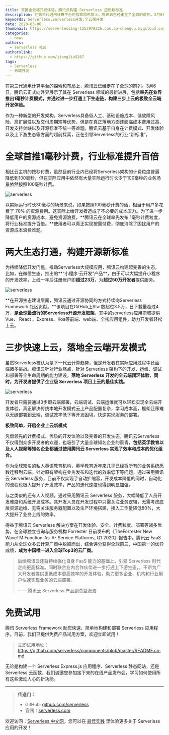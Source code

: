 ```yaml
---
title: 首推全云端开发体验，腾讯云构建 Serverless 应用新标准
description: 在第三代通用计算平台的探索和布局上，腾讯云已经走在了全球的前列。3月6日，腾讯云正式向外界展示了其在 Serverless 领域的最新进展，包括率先在业界推出1毫秒计费模式，并通过进一步打通上下生态链，构建三步上云的极致全云端开发体验。
keywords: Serverless,Serverless开发,全云端开发
date: 2020-03-06
thumbnail: https://serverlessimg-1253970226.cos.ap-chengdu.myqcloud.com/qianyi/images/0.jpg
categories:
  - news
authors:
  - serverless 社区
authorslink: 
  - https://github.com/jiangliu5267
tags:
  - Serverless
  - 云端开发
---
```


在第三代通用计算平台的探索和布局上，腾讯云已经走在了全球的前列。3月6日，腾讯云正式向外界展示了其在 Serverless 领域的最新进展，包括**率先在业界推出1毫秒计费模式，并通过进一步打通上下生态链，构建三步上云的极致全云端开发体验。**

作为一种新型的开发架构，Serverless具备低人工、基础设施成本、低故障风险、高扩展性以及交付周期短等优势，但是在真正落地方面还面临成本费用过高、开发支持欠缺以及开源标准不统一等难题。腾讯云基于自身在计费模式、开发体验以及上下游生态等方面的超前探索，正在引领Serverless的行业“新标准”。

# **全球首推1毫秒计费，行业标准提升百倍**

相比云主机的按秒付费，虽然目前行业内已经将Serverless架构的计费粒度普遍降低到100毫秒，但在实际应用中依然有大量实际运行时长少于100毫秒的业务场景依然按照100毫秒计费。

![serverless](https://img.serverlesscloud.cn/qianyi/images/67ufDnLOiaDTww1PiahWgJWJpasUn6HD6trdjsW9WtGDL0w4AJ51mwuiaQKah3XJ9Wkhv6cPO65DwOSVc0yvET37g.jpg)

以实际运行时长30毫秒的场景来说，如果按照100毫秒计费的话，相当于用户多花费了 70% 的资源费用。这实际上给开发者造成了不必要的成本压力。为了进一步降低用户的资源成本，避免资源浪费，**腾讯云在全球率先发布 1毫秒计费粒度， 将行业标准提升百倍。**使用者可以真正实现按需付费，彻底消除了困扰用户的资源成本浪费难题。

# **两大生态打通，构建开源新标准**

为持续降低开发门槛，推动Serverless大规模应用，腾讯云构建起完善的生态。比如，在微信生态，推出的**“小程序·云开发”产品**，由于可以大幅提升小程序的开发效率，上线一年后注册账户即**超过23万**，为**超过50万开发者**提供服务。

![serverless](https://mmbiz.qpic.cn/mmbiz_png/67ufDnLOiaDTww1PiahWgJWJpasUn6HD6tujJx26PsYU91ltfmRDgI0HTCUr3rnLVBECpTbf6CYDPFADGXGJxYmg/640?wx_fmt=png&tp=webp&wxfrom=5&wx_lazy=1&wx_co=1)

**在开源生态建设层面，腾讯云通过开源协同的方式持续向Serverless Framework 社区贡献。**该项目在GitHub上Star数超过3.5万，日下载量超过4万，**是全球最流行的Serverless开源开发框架**，其中的serverless应用商城提供Vue、 React 、Express、Koa等前端、web端、全栈应用组件，助力开发者轻松上云。

# **三步快速上云，落地全云端开发模式**

虽然Serverless被认为是下一代云计算趋势，但是开发者在实际应用过程中还面临诸多挑战。腾讯云针对行业痛点，针对 Serverless 架构下的开发、运维、调试和部署等全生命周期的能力建设，**落地 Serverless 开发的全云端闭环体验**，**同时，为开发者提供了企业级 Serverless 项目上云的最佳实践。**

![serverless](https://img.serverlesscloud.cn/qianyi/images/67ufDnLOiaDTww1PiahWgJWJpasUn6HD6tDx8YBOewTUIiavgdvG3s5dvkf1a0ic9ffwTN2nFJBYPqnIMsC9LTv1ug.jpg)

开发者只需要通过3步即云端部署，云端调试、云端运维就可以轻松实现全云端开发体验，真正解决传统本地开发模式云上产品配置复杂，学习成本高，框架迁移难以无缝部署到云端，调试效率低下等开发困境，快速实现服务的部署。

**极致简单，开启企业上云新模式**

凭借领先的计费模式、优质的开发体验以及完善的开发生态，腾讯云Serverless不仅得到众多开发者的欢迎，也吸引了大量全球知名企业的垂青，**包括英孚教育以及人人视频等知名企业都通过使用腾讯云 Serverless 实现了效率和成本的优化组合。**

作为全球知名的私人英语教育机构，英孚教育近年来几乎已经将所有的业务系统悉数迁移到云端。针对原有架构在业务发布和迭代的效率低下等问题，通过采用腾讯云 Serverless 服务，目前不仅实现了自动扩缩容，开发成本降低的同时，自动化的流程也极大提升了开发效率，产品的迭代速度也得到明显加强。

与之类似的还有人人视频，通过采用腾讯云 Serverless 服务，大幅降低了人员开发难度和系统开发成本。其开发人员在开发过程中只需关注业务逻辑，无需考虑底层资源运维、无需关注服务器配置以及生产环境搭建，接入工作量降低80%，大大提升了业务上线的效率。

得益于腾讯云 Serverless 解决方案在开发体验、安全、计费粒度、部署等诸多优势，在全球独立咨询与服务机构 Forrester 日前发布的《TheForrester New WaveTM:Function-As-A- Service Platforms, Q1 2020》报告中。腾讯云 FaaS 能力从全球众多云计算厂商中脱颖而出，综合评分获得全球前三，中国第一的优异成绩，**成为中国唯一进入全球Top3的云厂商。**


> 后续腾讯云还将持续强化自身 FaaS 能力的基础上，引领 Serverless 时代走向更高标准。同时联合业内合作伙伴进一步打通上下游生态，，不断为广大开发者提供更低成本更高效率的开发体验，助力更多企业、机构和行业用户快速实现业务的云端部署。
> 
> —— 腾讯云 Serverless 产品副总监张浩

# 免费试用

腾讯 Serverless Framework 助您快速、简单地构建和部署 Serverless 应用程序。目前，我们已提供免费产品试用方案，欢迎立即试用！
> 立即试用地址： https://github.com/serverless/components/blob/master/README.cn.md

无论是构建一个 Serverless Express.js 应用程序、Serverless 静态网站，还是 Serverless 云函数，我们诚邀您参加接下来的在线产品发布会，学习如何使用所有这些激动人心的新功能。

---

> **传送门：**
> - GitHub: [github.com/serverless](https://github.com/serverless/serverless/blob/master/README_CN.md) 
> - 官网：[serverless.com](https://serverless.com/)

欢迎访问：[Serverless 中文网](https://serverlesscloud.cn/)，您可以在 [最佳实践](https://serverlesscloud.cn/best-practice) 里体验更多关于 Serverless 应用的开发！
